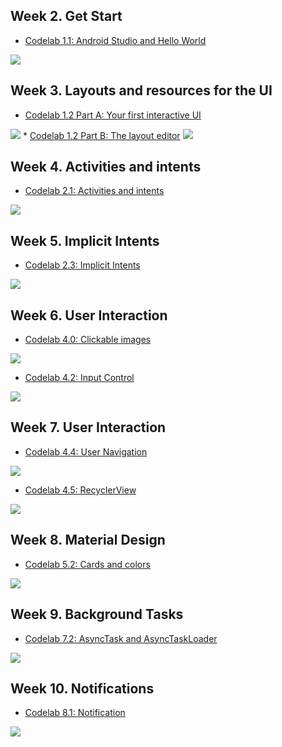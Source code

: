 ## Week 2. Get Start
* <a href="https://codelabs.developers.google.com/codelabs/android-training-hello-world/#12"> Codelab 1.1: Android Studio and Hello World </a>
<img src="/images/helloworld.png">

## Week 3. Layouts and resources for the UI
* <a href="https://codelabs.developers.google.com/codelabs/android-training-layout-editor-part-a/#7"> Codelab 1.2 Part A: Your first interactive UI</a>
<img src="/images/firstUI.png">
* <a href="https://codelabs.developers.google.com/codelabs/android-training-layout-editor-part-b/#9">Codelab 1.2 Part B: The layout editor</a>
<img src="/images/layouteditor.png">

## Week 4. Activities and intents
* <a href="https://codelabs.developers.google.com/codelabs/android-training-create-an-activity/index.html#5">Codelab 2.1: Activities and intents</a>
<img src="/images/Twoactivity.png">

## Week 5. Implicit Intents
* <a href="https://codelabs.developers.google.com/codelabs/android-training-activity-with-implicit-intent/#5">Codelab 2.3: Implicit Intents</a>
<img src="/images/Implicit Intent.png">

## Week 6. User Interaction

* <a href="https://codelabs.developers.google.com/codelabs/android-training-clickable-images#0"> Codelab 4.0: Clickable images </a>
<img src="/images/clickableimage.png">

* <a href="https://codelabs.developers.google.com/codelabs/android-training-input-controls#5"> Codelab 4.2: Input Control </a>
<img src="/images/inputcontrol.png">

## Week 7. User Interaction
* <a href="https://codelabs.developers.google.com/codelabs/android-training-provide-user-navigation"> Codelab 4.4: User Navigation </a>
<img src="/images/user.png">

* <a href="https://codelabs.developers.google.com/codelabs/android-training-create-recycler-view#0"> Codelab 4.5: RecyclerView </a>
<img src="/images/recyclerview.png">

## Week 8. Material Design
* <a href="https://codelabs.developers.google.com/codelabs/android-training-cards-and-colors#0"> Codelab 5.2: Cards and colors </a>
<img src="/images/card.png">

## Week 9. Background Tasks
* <a href="https://developer.android.com/codelabs/android-training-asynctask-asynctaskloader#0"> Codelab 7.2: AsyncTask and AsyncTaskLoader </a>
<img src="/images/backgroundtask.png">

## Week 10. Notifications
* <a href="https://developer.android.com/codelabs/android-training-notifications"> Codelab 8.1: Notification </a>
<img src="/images/notifyme.png">



